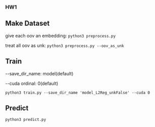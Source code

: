 ### HW1

## Make Dataset
give each oov an embedding:
`python3 preprocess.py`

treat all oov as unk:
`python3 preprocess.py --oov_as_unk`

## Train
--save_dir_name: model(default)

--cuda ordinal: 0(default)

`python3 train.py --save_dir_name 'model_L2Reg_unkFalse' --cuda 0`

## Predict
`python3 predict.py`
